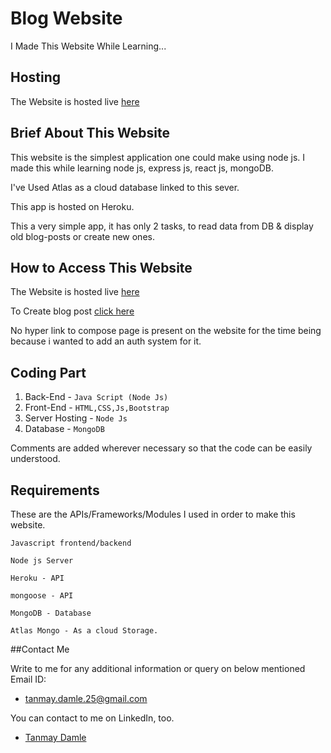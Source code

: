 # Blog Website

I Made This Website While Learning...

## Hosting

The Website is hosted live [here](https://node-js-blog-website.herokuapp.com)

## Brief About This Website

This website is the simplest application one could make using node js.
I made this while learning node js, express js, react js, mongoDB.

I've Used Atlas as a cloud database linked to this sever.

This app is hosted on Heroku.

This a very simple app, it has only 2 tasks, to read data from DB & display old blog-posts or create new ones.

## How to Access This Website

The Website is hosted live [here](https://node-js-blog-website.herokuapp.com)

To Create blog post [click here](https://node-js-blog-website.herokuapp.com/compose)

No hyper link to compose page is present on the website for the time being because i wanted to add an auth system for it.


## Coding Part

1. Back-End - ```Java Script (Node Js)```
2. Front-End - ```HTML,CSS,Js,Bootstrap```
3. Server Hosting - ```Node Js```
4. Database -  ```MongoDB```

Comments are added wherever necessary so that the code can be easily understood.

## Requirements

These are the APIs/Frameworks/Modules I used in order to make this website.

```
Javascript frontend/backend

Node js Server

Heroku - API

mongoose - API

MongoDB - Database

Atlas Mongo - As a cloud Storage.

```


##Contact Me

Write to me for any additional information or query on below mentioned Email ID:

* tanmay.damle.25@gmail.com


You can contact to me on LinkedIn, too.

* [Tanmay Damle](https://www.linkedin.com/in/tanmay-damle-924839190/)
